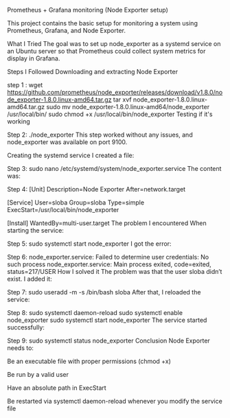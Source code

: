 Prometheus + Grafana monitoring (Node Exporter setup)

This project contains the basic setup for monitoring a system using Prometheus, Grafana, and Node Exporter.

What I Tried
The goal was to set up node_exporter as a systemd service on an Ubuntu server so that Prometheus could collect system metrics for display in Grafana.

Steps I Followed
Downloading and extracting Node Exporter

step 1 : 
wget https://github.com/prometheus/node_exporter/releases/download/v1.8.0/node_exporter-1.8.0.linux-amd64.tar.gz
tar xvf node_exporter-1.8.0.linux-amd64.tar.gz
sudo mv node_exporter-1.8.0.linux-amd64/node_exporter /usr/local/bin/
sudo chmod +x /usr/local/bin/node_exporter
Testing if it's working

Step 2: 
./node_exporter
This step worked without any issues, and node_exporter was available on port 9100.

Creating the systemd service
I created a file:

Step 3: 
sudo nano /etc/systemd/system/node_exporter.service
The content was:

Step 4: 
[Unit]
Description=Node Exporter
After=network.target

[Service]
User=sloba
Group=sloba
Type=simple
ExecStart=/usr/local/bin/node_exporter

[Install]
WantedBy=multi-user.target
The problem I encountered
When starting the service:

Step 5: 
sudo systemctl start node_exporter
I got the error:

Step 6: 
node_exporter.service: Failed to determine user credentials: No such process
node_exporter.service: Main process exited, code=exited, status=217/USER
How I solved it
The problem was that the user sloba didn’t exist. I added it:

Step 7:
sudo useradd -m -s /bin/bash sloba
After that, I reloaded the service:

Step 8: 
sudo systemctl daemon-reload
sudo systemctl enable node_exporter
sudo systemctl start node_exporter
The service started successfully:

Step 9:
sudo systemctl status node_exporter
Conclusion
Node Exporter needs to:

Be an executable file with proper permissions (chmod +x)

Be run by a valid user

Have an absolute path in ExecStart

Be restarted via systemctl daemon-reload whenever you modify the service file
